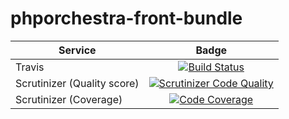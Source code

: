 phporchestra-front-bundle
=========================

| Service       | Badge         |
| ------------- |:-------------:|
| Travis | [![Build Status](https://magnum.travis-ci.com/itkg/open-orchestra-front-bundle.svg?token=jFMwikTSYoZgNjR86FGs&branch=master)](https://magnum.travis-ci.com/itkg/open-orchestra-front-bundle) |
| Scrutinizer (Quality score) | [![Scrutinizer Code Quality](https://scrutinizer-ci.com/g/itkg/phporchestra-front-bundle/badges/quality-score.png?b=master&s=b7085c0da3f7ac14d187740e23815a8ffcb17442)](https://scrutinizer-ci.com/g/itkg/phporchestra-front-bundle/?branch=master) |
| Scrutinizer (Coverage) | [![Code Coverage](https://scrutinizer-ci.com/g/itkg/phporchestra-front-bundle/badges/coverage.png?b=master&s=853d5f906923356a1556638988612328f07bfece)](https://scrutinizer-ci.com/g/itkg/phporchestra-front-bundle/?branch=master) |
